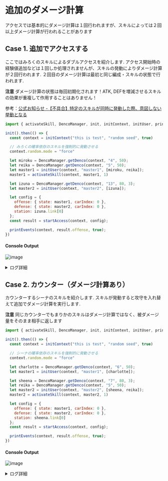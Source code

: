 # 追加のダメージ計算

アクセスでは基本的にダメージ計算は１回行われますが、スキルによっては２回以上ダメージ計算が行われることがあります

## Case 1. 追加でアクセスする
ここではみろくのスキルによるダブルアクセスを紹介します. アクセス開始時の経験値追加などは１回しか処理されませんが、スキルの発動によりダメージ計算が２回行われます. ２回目のダメージ計算は最初と同じ編成・スキルの状態で行われます.

**注意** ダメージ計算の状態は毎回初期化されます！ATK, DEFを増減させるスキルの効果が重複して作用することはありません！

参考：[公式お知らせ -【不具合】特定のスキルが同時に発動した際、意図しない挙動となる](https://ekimemo.com/news/20220922121500_1)

```js
import { activateSkill, DencoManager, init, initContext, initUser, printEvents, startAccess } from "ekimemo-access-simulator";

init().then(() => {
  const context = initContext("this is test", "random seed", true)

  // みろくの確率依存のスキルを強制的に発動させる
  context.random.mode = "force"

  let miroku = DencoManager.getDenco(context, "4", 50);
  let reika = DencoManager.getDenco(context, "5", 50);
  let master1 = initUser(context, "master1", [miroku, reika]);
  master1 = activateSkill(context, master1, 1)

  let izuna = DencoManager.getDenco(context, "13", 80, 3);
  let master2 = initUser(context, "master2", [izuna]);

  let config = {
    offense: { state: master1, carIndex: 0 },
    defense: { state: master2, carIndex: 0 },
    station: izuna.link[0]
  };
  const result = startAccess(context, config);

  printEvents(context, result.offense, true);
})
```

#### Console Output
![image](https://user-images.githubusercontent.com/25225028/201941226-f8cb942c-28ff-4c83-a847-ecaeba32c5e5.png)


<details>
<summary>ログ詳細</summary>

```txt
ライブラリを初期化しました
編成を変更します [] -> [miroku,reika]
スキル状態の変更：reika idle -> active
ランダムに駅を選出：池袋,西日暮里,高輪ゲートウェイ
編成を変更します [] -> [izuna]
アクセス処理の開始 23:36:51.979
攻撃：miroku
アクティブなスキル(攻撃側): miroku,reika
守備：izuna
アクティブなスキル(守備側): izuna
スキルを評価：フットバースの確認
アクセスによる追加 miroku score:100 exp:100
スキルを評価：確率ブーストの確認
スキルを評価：アクセス開始前
スキルを評価：アクセス開始
攻守のダメージ計算を開始
フィルムによるダメージ計算の補正
スキルを評価：ATK&DEFの増減
スキルが発動します(攻撃側) name:レイカ(5) skill:起動加速度向上 Lv.4(type:damage_atk)
ATK+25%
スキルが発動します(守備側) name:いずな(13) skill:私が本務機です♪(type:damage_def)
DEF+7%
スキルを評価：特殊なダメージ計算
基本ダメージを計算 AP:190 ATK:25% DEF:7% DamageBase:224 = 190 * 118% * 1
スキルを評価：固定ダメージ
固定ダメージの計算：0
ダメージ量による追加 miroku score:224 exp:224
ダメージ計算が終了：224
守備の結果 HP: 336 > 112 reboot:false
アクセス結果を仮決定
攻撃側のリンク成果：false
守備側のリンク解除：false
スキルを評価：ダメージ計算完了後
確率計算は無視されます mode: force
スキルが発動できます miroku 確率:3.5%
スキル効果が発動(攻撃側) name:みろく(4) skill:ダブルアクセス Lv.4(type:skill_recipe)
アクセス処理を再度実行 #1
攻守のダメージ計算を開始
フィルムによるダメージ計算の補正
スキルを評価：ATK&DEFの増減
スキルが発動します(攻撃側) name:レイカ(5) skill:起動加速度向上 Lv.4(type:damage_atk)
ATK+25%
スキルが発動します(守備側) name:いずな(13) skill:私が本務機です♪(type:damage_def)
DEF+7%
スキルを評価：特殊なダメージ計算
スキルを評価：固定ダメージ
固定ダメージの計算：0
ダメージ量による追加 miroku score:224 exp:224
ダメージ計算が終了：448
守備の結果 HP: 336 > 0 reboot:true
アクセス結果を仮決定
攻撃側のリンク成果：true
守備側のリンク解除：true
スキルを評価：ダメージ計算完了後
アクセス処理を終了 #1
最終的なアクセス結果を決定
HP確定 miroku 228 > 228 reboot:false
HP確定 izuna 336 > 0 reboot:true
攻撃側のリンク成果：true
守備側のリンク解除：true
リンク成功による追加 miroku score:100 exp:100
アクセス処理の終了
経験値追加 miroku 0(current) + 648 -> 648
経験値詳細 access:648 skill:0 link:0
経験値追加 izuna 68000(current) + 51392 -> 119392
経験値詳細 access:0 skill:0 link:51392
```
</details>

## Case 2. カウンター（ダメージ計算あり）
カウンターするシーナのスキルを紹介します. スキルが発動すると攻守を入れ替えて追加でダメージ計算を実行します. 

**注意** 同じカウンターでもまりかのスキルはダメージ計算ではなく、被ダメージ量をそのまま相手に返します

```js
import { activateSkill, DencoManager, init, initContext, initUser, printEvents, startAccess } from "ekimemo-access-simulator";

init().then(() => {
  const context = initContext("this is test", "random seed", true)

  // シーナの確率依存のスキルを強制的に発動させる
  context.random.mode = "force"

  let charlotte = DencoManager.getDenco(context, "6", 50);
  let master1 = initUser(context, "master1", [charlotte]);

  let sheena = DencoManager.getDenco(context, "7", 80, 3);
  let reika = DencoManager.getDenco(context, "5", 50);
  let master2 = initUser(context, "master2", [sheena, reika]);
  master2 = activateSkill(context, master2, 1)

  let config = {
    offense: { state: master1, carIndex: 0 },
    defense: { state: master2, carIndex: 0 },
    station: sheena.link[0]
  };
  const result = startAccess(context, config);

  printEvents(context, result.offense, true);
})
```

#### Console Output
![image](https://user-images.githubusercontent.com/25225028/201942730-bf3be058-7f2d-4630-8e5d-1b347368e72b.png)


<details>
<summary>ログ詳細</summary>

```txt
ライブラリを初期化しました
編成を変更します [] -> [charlotte]
ランダムに駅を選出：池袋,西日暮里,高輪ゲートウェイ
編成を変更します [] -> [sheena,reika]
スキル状態の変更：reika idle -> active
アクセス処理の開始 23:44:51.998
攻撃：charlotte
アクティブなスキル(攻撃側): charlotte
守備：sheena
アクティブなスキル(守備側): sheena,reika
スキルを評価：フットバースの確認
アクセスによる追加 charlotte score:100 exp:100
スキルを評価：確率ブーストの確認
スキルを評価：アクセス開始前
スキルを評価：アクセス開始
攻守のダメージ計算を開始
フィルムによるダメージ計算の補正
スキルを評価：ATK&DEFの増減
スキルを評価：特殊なダメージ計算
基本ダメージを計算 AP:170 ATK:0% DEF:0% DamageBase:170 = 170 * 100% * 1
スキルを評価：固定ダメージ
固定ダメージの計算：0
ダメージ量による追加 charlotte score:170 exp:170
ダメージ計算が終了：170
守備の結果 HP: 420 > 250 reboot:false
アクセス結果を仮決定
攻撃側のリンク成果：false
守備側のリンク解除：false
スキルを評価：ダメージ計算完了後
確率計算は無視されます mode: force
スキルが発動できます sheena 確率:11%
スキルが発動します(守備側) name:シーナ(7) skill:レッツトエントリヒ(type:skill_recipe)
攻守交代、カウンター攻撃を開始
攻守のダメージ計算を開始
攻守の属性によるダメージ補正が適用：1.3
フィルムによるダメージ計算の補正
スキルを評価：ATK&DEFの増減
スキルが発動します(攻撃側) name:レイカ(5) skill:起動加速度向上 Lv.4(type:damage_atk)
ATK+25%
スキルを評価：特殊なダメージ計算
基本ダメージを計算 AP:250 ATK:25% DEF:0% DamageBase:406 = 250 * 125% * 1.3
スキルを評価：固定ダメージ
固定ダメージの計算：0
ダメージ量による追加 sheena score:406 exp:406
ダメージ計算が終了：406
守備の結果 HP: 228 > 0 reboot:true
アクセス結果を仮決定
攻撃側のリンク成果：true
守備側のリンク解除：true
スキルを評価：ダメージ計算完了後
カウンター攻撃を終了
スキルの評価中にHPが変化したでんこがいます
  denco:charlotte HP:228 => 0
スキルを再度評価：ダメージ計算完了後
最終的なアクセス結果を決定
HP確定 charlotte 228 > 0 reboot:true
HP確定 sheena 420 > 250 reboot:false
攻撃側のリンク成果：false
守備側のリンク解除：false
アクセス処理の終了
経験値追加 charlotte 0(current) + 270 -> 270
経験値詳細 access:270 skill:0 link:0
経験値追加 sheena 68000(current) + 406 -> 68406
経験値詳細 access:406 skill:0 link:0
```
</details>